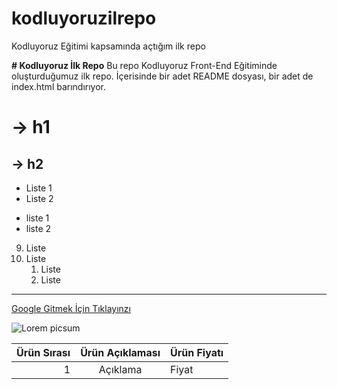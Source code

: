# kodluyoruzilrepo
Kodluyoruz Eğitimi kapsamında açtığım ilk repo

**# Kodluyoruz İlk Repo**
Bu repo Kodluyoruz Front-End Eğitiminde oluşturduğumuz ilk repo. İçerisinde bir adet README dosyası, bir adet de index.html barındırıyor.

# -> h1
## -> h2

* Liste 1
* Liste 2

- liste 1
- liste 2

9. Liste
15. Liste
    1. Liste
    2. Liste

---

[Google Gitmek İçin Tıklayınzı](http://google.com)

![Lorem picsum](https://picsum.photos/seed/picsum/200/300)

| Ürün Sırası | Ürün Açıklaması | Ürün Fiyatı |
| --: | :--: | :-- |
| 1 | Açıklama | Fiyat |


